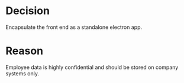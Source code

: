 # Decision

Encapsulate the front end as a standalone electron app.

# Reason

Employee data is highly confidential and should be stored on company systems only.